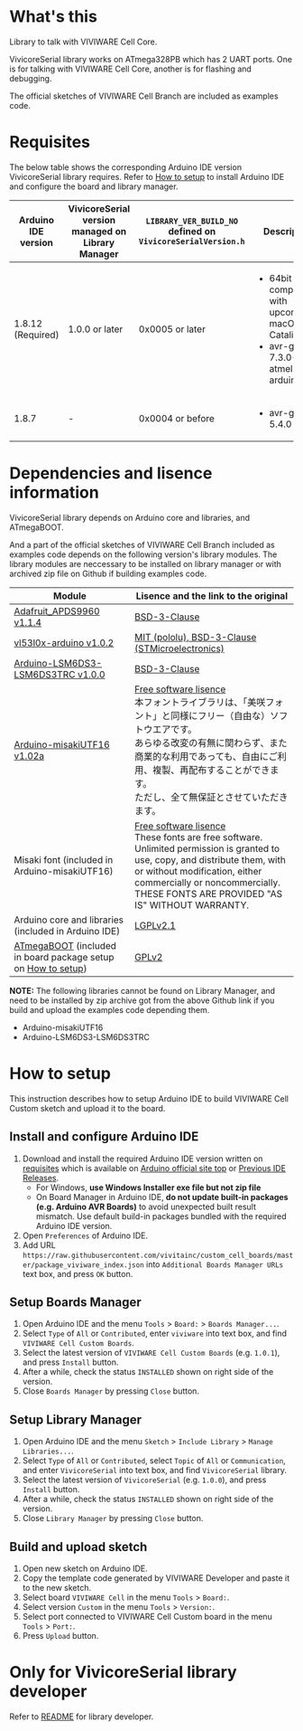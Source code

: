 # What's this

Library to talk with VIVIWARE Cell Core.

VivicoreSerial library works on ATmega328PB which has 2 UART ports. One is for talking with VIVIWARE Cell Core, another is for flashing and debugging.

The official sketches of VIVIWARE Cell Branch are included as examples code.

# Requisites

The below table shows the corresponding Arduino IDE version VivicoreSerial library requires. Refer to [How to setup](#how-to-setup) to install Arduino IDE and configure the board and library manager.

| Arduino IDE version | VivicoreSerial version managed on Library Manager | `LIBRARY_VER_BUILD_NO` defined on `VivicoreSerialVersion.h` | Description |
|-|-|-|-|
| 1.8.12 (Required)   | 1.0.0 or later         | 0x0005 or later      |<ul><li>64bit compatibility with upcoming macOS Catalina</li><li>avr-gcc 7.3.0-atmel3.6.1-arduino5</li></ul>|
| 1.8.7               | -                      | 0x0004 or before     |<ul><li>avr-gcc 5.4.0</li></ul>|

# Dependencies and lisence information

VivicoreSerial library depends on Arduino core and libraries, and ATmegaBOOT.

And a part of the official sketches of VIVIWARE Cell Branch included as examples code depends on the following version's library modules. The library modules are neccessary to be installed on library manager or with archived zip file on Github if building examples code.

|Module|Lisence and the link to the original|
|-|-|
|[Adafruit_APDS9960 v1.1.4](https://github.com/adafruit/Adafruit_APDS9960/releases/tag/1.1.4)|[BSD-3-Clause](https://github.com/adafruit/Adafruit_APDS9960/blob/master/license.txt)|
|[vl53l0x-arduino v1.0.2](https://github.com/pololu/vl53l0x-arduino/releases/tag/1.0.2)|[MIT (pololu), BSD-3-Clause (STMicroelectronics)](https://github.com/pololu/vl53l0x-arduino/blob/master/LICENSE.txt)|
|[Arduino-LSM6DS3-LSM6DS3TRC v1.0.0](https://github.com/vivitainc/Arduino-LSM6DS3-LSM6DS3TRC/releases/tag/1.0.0)|[BSD-3-Clause](https://github.com/STMicroelectronics/STMems_Standard_C_drivers/blob/master/LICENSE)|
|[Arduino-misakiUTF16 v1.02a](https://github.com/vivitainc/Arduino-misakiUTF16/releases/tag/1.02a)|[Free software lisence](https://github.com/Tamakichi/Arduino-misakiUTF16)<br>本フォントライブラリは、「美咲フォント」と同様にフリー（自由な）ソフトウエアです。<br>あらゆる改変の有無に関わらず、また商業的な利用であっても、自由にご利用、複製、再配布することができます。<br>ただし、全て無保証とさせていただきます。|
|Misaki font (included in Arduino-misakiUTF16)|[Free software lisence](https://littlelimit.net/font.htm#license)<br>These fonts are free software.<br>Unlimited permission is granted to use, copy, and distribute them, with or without modification, either commercially or noncommercially.<br>THESE FONTS ARE PROVIDED "AS IS" WITHOUT WARRANTY.|
|Arduino core and libraries (included in Arduino IDE)|[LGPLv2.1](https://github.com/arduino/Arduino/blob/master/license.txt)|
|[ATmegaBOOT](https://github.com/vivitainc/328pb_bootloader/blob/develop/bootloaders/atmega/ATmegaBOOT_168.c) (included in board package setup on [How to setup](#how-to-setup))|[GPLv2](https://github.com/arduino/ArduinoCore-avr/blob/master/bootloaders/atmega/ATmegaBOOT_168.c)|

**NOTE:**
The following libraries cannot be found on Library Manager, and need to be installed by zip archive got from the above Github link if you build and upload the examples code depending them.
- Arduino-misakiUTF16
- Arduino-LSM6DS3-LSM6DS3TRC

# How to setup

This instruction describes how to setup Arduino IDE to build VIVIWARE Cell Custom sketch and upload it to the board.

## Install and configure Arduino IDE

1. Download and install the required Arduino IDE version written on [requisites](#requisites) which is available on [Arduino official site top](https://www.arduino.cc/en/Main/Software) or [Previous IDE Releases](https://www.arduino.cc/en/Main/OldSoftwareReleases#previous).
    - For Windows, **use Windows Installer exe file but not zip file**
    - On Board Manager in Arduino IDE, **do not update built-in packages (e.g. Arduino AVR Boards)** to avoid unexpected built result mismatch. Use default build-in packages bundled with the required Arduino IDE version.
2. Open `Preferences` of Arduino IDE.
3. Add URL `https://raw.githubusercontent.com/vivitainc/custom_cell_boards/master/package_viviware_index.json` into `Additional Boards Manager URLs` text box, and press `OK` button.

## Setup Boards Manager

1. Open Arduino IDE and the menu `Tools` > `Board:` > `Boards Manager...`.
2. Select `Type` of `All` or `Contributed`, enter `viviware` into text box, and find `VIVIWARE Cell Custom Boards`.
3. Select the latest version of `VIVIWARE Cell Custom Boards` (e.g. `1.0.1`), and press `Install` button.
4. After a while, check the status `INSTALLED` shown on right side of the version.
5. Close `Boards Manager` by pressing `Close` button.

## Setup Library Manager

1. Open Arduino IDE and the menu `Sketch` > `Include Library` > `Manage Libraries...`.
2. Select `Type` of `All` or `Contributed`, select `Topic` of `All` or `Communication`, and enter `VivicoreSerial` into text box, and find `VivicoreSerial` library.
3. Select the latest version of `VivicoreSerial` (e.g. `1.0.0`), and press `Install` button.
4. After a while, check the status `INSTALLED` shown on right side of the version.
5. Close `Library Manager` by pressing `Close` button.

## Build and upload sketch

1. Open new sketch on Arduino IDE.
2. Copy the template code generated by VIVIWARE Developer and paste it to the new sketch.
3. Select board `VIVIWARE Cell` in the menu `Tools` > `Board:`.
4. Select version `Custom` in the menu `Tools` > `Version:`.
5. Select port connected to VIVIWARE Cell Custom board in the menu `Tools` > `Port:`.
6. Press `Upload` button.

# Only for VivicoreSerial library developer

Refer to [README](https://github.com/vivitainc/branch_cell/blob/develop/README.md) for library developer.
